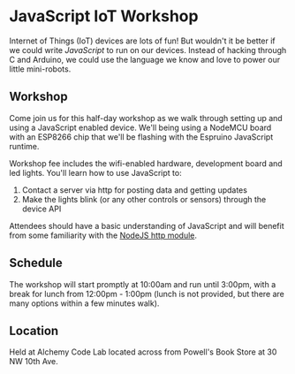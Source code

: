JavaScript IoT Workshop
===

Internet of Things (IoT) devices are lots of fun! But wouldn't it be better if we could write _JavaScript_ to run on our devices. Instead of hacking through C and Arduino, we could use the language we know and love to power our little mini-robots.

## Workshop

Come join us for this half-day workshop as we walk through setting up and using a JavaScript enabled device. We'll being using a NodeMCU board with an ESP8266 chip that we'll be flashing with the Espruino JavaScript runtime.

Workshop fee includes the wifi-enabled hardware, development board and led lights. You'll learn how to use JavaScript to:

1. Contact a server via http for posting data and getting updates
1. Make the lights blink (or any other controls or sensors) through the device API

Attendees should have a basic understanding of JavaScript and will benefit from some familiarity with the [NodeJS http module](https://nodejs.org/api/http.html).

## Schedule

The workshop will start promptly at 10:00am and run until 3:00pm, with a break for lunch from 12:00pm - 1:00pm (lunch is not provided, but there are many options within a few minutes walk).

## Location

Held at Alchemy Code Lab located across from Powell's Book Store at 30 NW 10th Ave.

